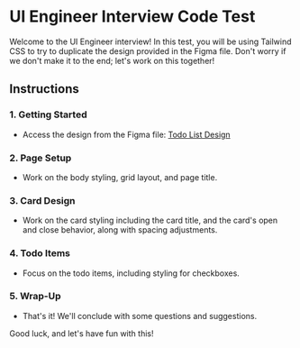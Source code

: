 # UI Engineer Interview Code Test

Welcome to the UI Engineer interview! In this test, you will be using Tailwind CSS to try to duplicate the design provided in the Figma file. Don't worry if we don't make it to the end; let's work on this together!

## Instructions

### 1. Getting Started
- Access the design from the Figma file: [Todo List Design](https://www.figma.com/file/cV5HiOQ71s38YXDmSaS6pj/Todo-List)

### 2. Page Setup
- Work on the body styling, grid layout, and page title.

### 3. Card Design
- Work on the card styling including the card title, and the card's open and close behavior, along with spacing adjustments.

### 4. Todo Items
- Focus on the todo items, including styling for checkboxes.

### 5. Wrap-Up
- That's it! We'll conclude with some questions and suggestions.

Good luck, and let's have fun with this!
